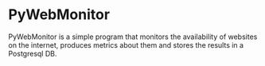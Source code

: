 # PyWebMonitor
PyWebMonitor is a simple program that monitors the availability of websites on the internet, produces metrics about them and stores the results in a Postgresql DB.
